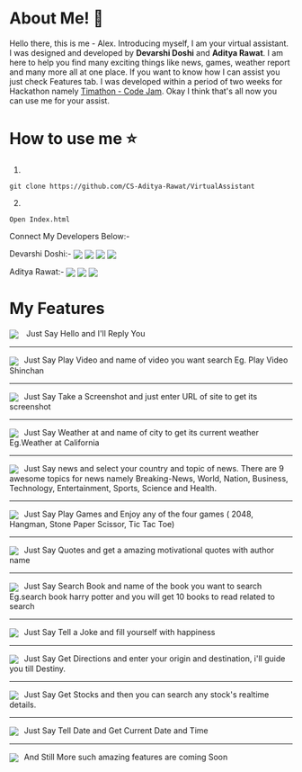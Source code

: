 # About Me! 🤖

Hello there, this is me - Alex. Introducing myself, I am your virtual assistant. I was designed and developed by **Devarshi Doshi** and **Aditya Rawat**. I am here to help you find many exciting things like news, games, weather report and many more all at one place. If you want to know how I can assist you just check Features tab. I was developed within a period of two weeks for Hackathon namely [Timathon - Code Jam](https://twtcodejam.net/). Okay I think that's all now you can use me for your assist.

# How to use me ⭐
1.
```
git clone https://github.com/CS-Aditya-Rawat/VirtualAssistant
```
2.
```
Open Index.html
```

Connect My Developers Below:-

Devarshi Doshi:- <a  href="https://twitter.com/DoshiDevarshi"  target="_blank"> 
<img src="https://img.icons8.com/color/48/000000/twitter--v2.png"  style="vertical-align: middle;"></a>
<a  href="https://www.linkedin.com/in/devarshi-doshi-45571a13b/"  target="_blank">
<img src="https://img.icons8.com/fluent/48/000000/linkedin.png"  style="vertical-align: middle;"></a>
<a  href="https://github.com/devarshidoshi"  target="_blank">
<img src="https://img.icons8.com/fluent/48/000000/github.png"  style="vertical-align: middle;" ></a>
<a  href="https://devarshidoshi.github.io/Portfolio/"  target="_blank"><img
src="https://img.icons8.com/color/48/000000/name.png"  style="vertical-align: middle;"></a><br>

Aditya Rawat:-
<a  href="https://twitter.com/CsAdityaRawat"  target="_blank"><img
src="https://img.icons8.com/color/48/000000/twitter--v2.png"  style="vertical-align: middle;"  /></a>
<a  href="https://www.linkedin.com/in/cs-aditya-rawat/"  target="_blank"><img
src="https://img.icons8.com/fluent/48/000000/linkedin.png"  style="vertical-align: middle;"  /></a>
<a  href="https://github.com/CS-Aditya-Rawat"  target="_blank"><img
src="https://img.icons8.com/fluent/48/000000/github.png"  style="vertical-align: middle;"  /></a></span>

# My Features

<img src="https://img.icons8.com/color/36/000000/messaging-.png" style="vertical-align: middle; margin-right:10px;" /> 
Just Say Hello and I'll Reply You
<hr>
<img src="https://img.icons8.com/color/48/000000/youtube-play.png" style="vertical-align: middle;margin-right:10px;" />Just Say Play Video and name of video you want search Eg. Play Video Shinchan
<hr>
<img src="https://img.icons8.com/color/48/000000/screenshot.png" style="vertical-align: middle; margin-right:10px;vertical-align: middle; margin-right:10px;" />Just Say Take a Screenshot and just enter URL of site to get its screenshot
<hr>
<img src="https://img.icons8.com/color/48/000000/partly-cloudy-day--v2.png" style="vertical-align: middle; margin-right:10px;" />Just Say Weather at and name of city to get its current weather Eg.Weather at California
<hr>
<img src="https://img.icons8.com/color/48/000000/google-news.png" style="vertical-align: middle; margin-right:10px;" />Just Say news and select your country and topic of news. There are 9 awesome topics for news namely Breaking-News, World, Nation, Business, Technology, Entertainment, Sports,
Science and Health.
<hr>
<img src="https://img.icons8.com/color/48/000000/nintendo-gamecube-controller.png" style="vertical-align: middle; margin-right:10px;" />Just Say Play Games and Enjoy any of the four games ( 2048, Hangman, Stone Paper Scissor, Tic Tac Toe)
<hr>
<img src="https://img.icons8.com/color/48/000000/quote.png" style="vertical-align: middle; margin-right:10px;" />Just Say Quotes and get a amazing motivational quotes with author name
<hr>
<img src="https://img.icons8.com/color/48/000000/story-book.png" style="vertical-align: middle; margin-right:10px;" />Just Say Search Book and name of the book you want to search Eg.search book harry potter and you will get 10 books to read related to search
<hr>
<img src="https://img.icons8.com/color/48/000000/smiling.png" style="vertical-align: middle; margin-right:10px;" />Just Say Tell a Joke and fill yourself with happiness
<hr>
<img src="https://img.icons8.com/color/48/000000/apple-map.png" style="vertical-align: middle; margin-right:10px;" />Just Say Get Directions and enter your origin and destination, i'll guide you till Destiny.
<hr>
<img src="https://img.icons8.com/color/48/000000/economic-improvement.png" style="vertical-align: middle; margin-right:10px;" />Just Say Get Stocks and then you can search any stock's realtime
details.
<hr>
<img src="https://img.icons8.com/color/48/000000/timetable.png" style="vertical-align: middle; margin-right:10px;" />Just Say Tell Date and Get Current Date and Time
<hr>
<img src="https://img.icons8.com/color/48/000000/coming-soon.png" style="vertical-align: middle; margin-right:10px;" />And Still More such amazing features are coming Soon
<br /><br />
  
          

